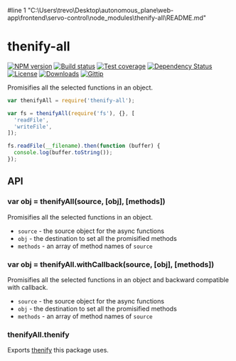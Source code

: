 #line 1 "C:\\Users\\trevo\\Desktop\\autonomous_plane\\web-app\\frontend\\servo-control\\node_modules\\thenify-all\\README.md"

# thenify-all

[![NPM version][npm-image]][npm-url]
[![Build status][travis-image]][travis-url]
[![Test coverage][coveralls-image]][coveralls-url]
[![Dependency Status][david-image]][david-url]
[![License][license-image]][license-url]
[![Downloads][downloads-image]][downloads-url]
[![Gittip][gittip-image]][gittip-url]

Promisifies all the selected functions in an object.

```js
var thenifyAll = require('thenify-all');

var fs = thenifyAll(require('fs'), {}, [
  'readFile',
  'writeFile',
]);

fs.readFile(__filename).then(function (buffer) {
  console.log(buffer.toString());
});
```

## API

### var obj = thenifyAll(source, [obj], [methods])

Promisifies all the selected functions in an object.

- `source` - the source object for the async functions
- `obj` - the destination to set all the promisified methods
- `methods` - an array of method names of `source`

### var obj = thenifyAll.withCallback(source, [obj], [methods])

Promisifies all the selected functions in an object and backward compatible with callback.

- `source` - the source object for the async functions
- `obj` - the destination to set all the promisified methods
- `methods` - an array of method names of `source`

### thenifyAll.thenify

Exports [thenify](https://github.com/thenables/thenify) this package uses.

[gitter-image]: https://badges.gitter.im/thenables/thenify-all.png
[gitter-url]: https://gitter.im/thenables/thenify-all
[npm-image]: https://img.shields.io/npm/v/thenify-all.svg?style=flat-square
[npm-url]: https://npmjs.org/package/thenify-all
[github-tag]: http://img.shields.io/github/tag/thenables/thenify-all.svg?style=flat-square
[github-url]: https://github.com/thenables/thenify-all/tags
[travis-image]: https://img.shields.io/travis/thenables/thenify-all.svg?style=flat-square
[travis-url]: https://travis-ci.org/thenables/thenify-all
[coveralls-image]: https://img.shields.io/coveralls/thenables/thenify-all.svg?style=flat-square
[coveralls-url]: https://coveralls.io/r/thenables/thenify-all
[david-image]: http://img.shields.io/david/thenables/thenify-all.svg?style=flat-square
[david-url]: https://david-dm.org/thenables/thenify-all
[license-image]: http://img.shields.io/npm/l/thenify-all.svg?style=flat-square
[license-url]: LICENSE
[downloads-image]: http://img.shields.io/npm/dm/thenify-all.svg?style=flat-square
[downloads-url]: https://npmjs.org/package/thenify-all
[gittip-image]: https://img.shields.io/gratipay/jonathanong.svg?style=flat-square
[gittip-url]: https://gratipay.com/jonathanong/
